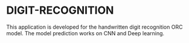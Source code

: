 # DIGIT-RECOGNITION
This application is developed for the handwritten digit recognition ORC model. The model prediction works on CNN and Deep learning. 
